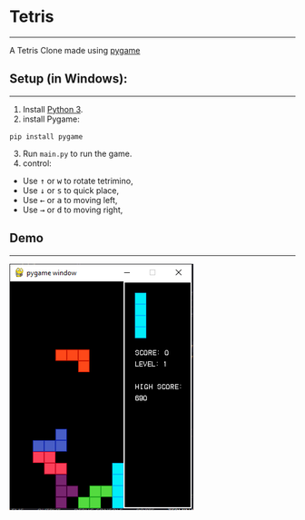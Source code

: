 # Tetris
---
A Tetris Clone made using [pygame](https://www.bing.com/ck/a?!&&p=74e1266fc3ffab59e47fe701f66be7a0949ca5812d3cd7e68642a743535fddedJmltdHM9MTczMjQ5MjgwMA&ptn=3&ver=2&hsh=4&fclid=3847e616-8fde-65b6-3f9c-f3018ecc6493&psq=pygame&u=a1aHR0cHM6Ly93d3cucHlnYW1lLm9yZy9kb2NzLw&ntb=1)

## Setup (in Windows):
---
1. Install [Python 3](https://www.python.org/download/releases/).
2. install Pygame:
```
pip install pygame
```
3. Run `main.py` to run the game.
4. control: 
  - Use <kbd>&uarr;</kbd> or <kbd>w</kbd> to rotate tetrimino, 
  - Use <kbd>&darr;</kbd> or <kbd>s</kbd> to quick place,
  - Use <kbd>&larr;</kbd> or <kbd>a</kbd> to moving left,
  - Use <kbd>&rarr;</kbd> or <kbd>d</kbd> to moving right,

## Demo
---
![screenshot](assets/images/screenshots/screenshot_1.png)
